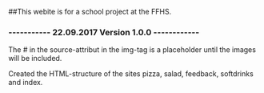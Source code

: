 ##This webite is for a school project at the FFHS.

### ----------- 22.09.2017 Version 1.0.0 ------------
The # in the source-attribut in the img-tag is a placeholder until the images will be included.

Created the HTML-structure of the sites pizza, salad, feedback, softdrinks and index.
